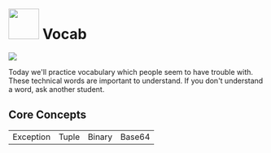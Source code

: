 # <img src="https://cloud.githubusercontent.com/assets/7833470/10899314/63829980-8188-11e5-8cdd-4ded5bcb6e36.png" height="60"> Vocab

<img src="https://cloud.githubusercontent.com/assets/1329385/12332909/092cb3e2-baa6-11e5-9f76-a4d0f6975cc2.gif">

Today we'll practice vocabulary which people seem to have trouble with. These technical words are important to understand. If you don't understand a word, ask another student.


## Core Concepts

| | | | |
| ------------- | ---- | ---- | ---- |
| Exception | Tuple | Binary | Base64 |
